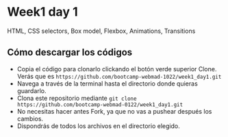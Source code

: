 # Week1 day 1
HTML, CSS selectors, Box model, Flexbox, Animations, Transitions

## Cómo descargar los códigos
- Copia el código para clonarlo clickando el botón verde superior Clone. Verás que es `https://github.com/bootcamp-webmad-1022/week1_day1.git`
- Navega a través de la terminal hasta el directorio donde quieras guardarlo.
- Clona este repositorio mediante `git clone https://github.com/bootcamp-webmad-0122/week1_day1.git`
- No necesitas hacer antes Fork, ya que no vas a pushear después los cambios.
- Dispondrás de todos los archivos en el directorio elegido.
